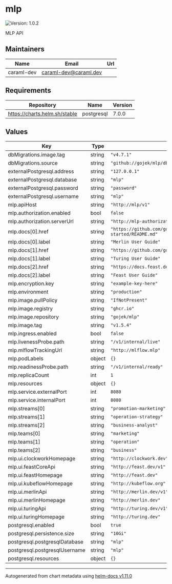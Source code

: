 # mlp

![Version: 1.0.2](https://img.shields.io/badge/Version-1.0.2-informational?style=flat-square)

MLP API

## Maintainers

| Name | Email | Url |
| ---- | ------ | --- |
| caraml-dev | <caraml-dev@caraml.dev> |  |

## Requirements

| Repository | Name | Version |
|------------|------|---------|
| https://charts.helm.sh/stable | postgresql | 7.0.0 |

## Values

| Key | Type | Default | Description |
|-----|------|---------|-------------|
| dbMigrations.image.tag | string | `"v4.7.1"` |  |
| dbMigrations.source | string | `"github://gojek/mlp/db-migrations#v1.5.4"` |  |
| externalPostgresql.address | string | `"127.0.0.1"` |  |
| externalPostgresql.database | string | `"mlp"` |  |
| externalPostgresql.password | string | `"password"` |  |
| externalPostgresql.username | string | `"mlp"` |  |
| mlp.apiHost | string | `"http://mlp/v1"` |  |
| mlp.authorization.enabled | bool | `false` |  |
| mlp.authorization.serverUrl | string | `"http://mlp-authorization-keto"` |  |
| mlp.docs[0].href | string | `"https://github.com/gojek/merlin/blob/main/docs/getting-started/README.md"` |  |
| mlp.docs[0].label | string | `"Merlin User Guide"` |  |
| mlp.docs[1].href | string | `"https://github.com/gojek/turing"` |  |
| mlp.docs[1].label | string | `"Turing User Guide"` |  |
| mlp.docs[2].href | string | `"https://docs.feast.dev/user-guide/overview"` |  |
| mlp.docs[2].label | string | `"Feast User Guide"` |  |
| mlp.encryption.key | string | `"example-key-here"` |  |
| mlp.environment | string | `"production"` |  |
| mlp.image.pullPolicy | string | `"IfNotPresent"` |  |
| mlp.image.registry | string | `"ghcr.io"` |  |
| mlp.image.repository | string | `"gojek/mlp"` |  |
| mlp.image.tag | string | `"v1.5.4"` |  |
| mlp.ingress.enabled | bool | `false` |  |
| mlp.livenessProbe.path | string | `"/v1/internal/live"` |  |
| mlp.mlflowTrackingUrl | string | `"http://mlflow.mlp"` |  |
| mlp.podLabels | object | `{}` |  |
| mlp.readinessProbe.path | string | `"/v1/internal/ready"` |  |
| mlp.replicaCount | int | `1` |  |
| mlp.resources | object | `{}` |  |
| mlp.service.externalPort | int | `8080` |  |
| mlp.service.internalPort | int | `8080` |  |
| mlp.streams[0] | string | `"promotion-marketing"` |  |
| mlp.streams[1] | string | `"operation-strategy"` |  |
| mlp.streams[2] | string | `"business-analyst"` |  |
| mlp.teams[0] | string | `"marketing"` |  |
| mlp.teams[1] | string | `"operation"` |  |
| mlp.teams[2] | string | `"business"` |  |
| mlp.ui.clockworkHomepage | string | `"http://clockwork.dev"` |  |
| mlp.ui.feastCoreApi | string | `"http://feast.dev/v1"` |  |
| mlp.ui.feastHomepage | string | `"http://feast.dev"` |  |
| mlp.ui.kubeflowHomepage | string | `"http://kubeflow.org"` |  |
| mlp.ui.merlinApi | string | `"http://merlin.dev/v1"` |  |
| mlp.ui.merlinHomepage | string | `"http://merlin.dev"` |  |
| mlp.ui.turingApi | string | `"http://turing.dev/v1"` |  |
| mlp.ui.turingHomepage | string | `"http://turing.dev"` |  |
| postgresql.enabled | bool | `true` |  |
| postgresql.persistence.size | string | `"10Gi"` |  |
| postgresql.postgresqlDatabase | string | `"mlp"` |  |
| postgresql.postgresqlUsername | string | `"mlp"` |  |
| postgresql.resources | object | `{}` |  |

----------------------------------------------
Autogenerated from chart metadata using [helm-docs v1.11.0](https://github.com/norwoodj/helm-docs/releases/v1.11.0)
